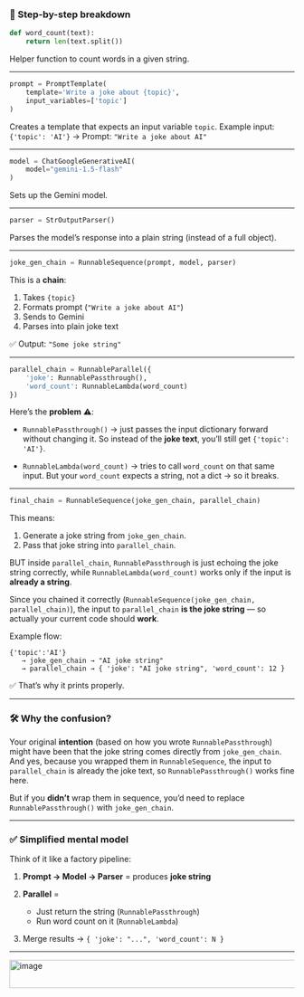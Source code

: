 
### 🔎 Step-by-step breakdown


```python
def word_count(text):
    return len(text.split())
```

Helper function to count words in a given string.

---

```python
prompt = PromptTemplate(
    template='Write a joke about {topic}',
    input_variables=['topic']
)
```

Creates a template that expects an input variable `topic`.
Example input: `{'topic': 'AI'}` → Prompt: `"Write a joke about AI"`

---

```python
model = ChatGoogleGenerativeAI(
    model="gemini-1.5-flash"
)
```

Sets up the Gemini model.

---

```python
parser = StrOutputParser()
```

Parses the model’s response into a plain string (instead of a full object).

---

```python
joke_gen_chain = RunnableSequence(prompt, model, parser)
```

This is a **chain**:

1. Takes `{topic}`
2. Formats prompt (`"Write a joke about AI"`)
3. Sends to Gemini
4. Parses into plain joke text

✅ Output: `"Some joke string"`

---

```python
parallel_chain = RunnableParallel({
    'joke': RunnablePassthrough(),
    'word_count': RunnableLambda(word_count)
})
```

Here’s the **problem** ⚠️:

* `RunnablePassthrough()` → just passes the input dictionary forward without changing it.
  So instead of the **joke text**, you’ll still get `{'topic': 'AI'}`.

* `RunnableLambda(word_count)` → tries to call `word_count` on that same input.
  But your `word_count` expects a string, not a dict → so it breaks.

---

```python
final_chain = RunnableSequence(joke_gen_chain, parallel_chain)
```

This means:

1. Generate a joke string from `joke_gen_chain`.
2. Pass that joke string into `parallel_chain`.

BUT inside `parallel_chain`, `RunnablePassthrough` is just echoing the joke string correctly, while `RunnableLambda(word_count)` works only if the input is **already a string**.

Since you chained it correctly (`RunnableSequence(joke_gen_chain, parallel_chain)`), the input to `parallel_chain` **is the joke string** — so actually your current code should **work**.

Example flow:

```
{'topic':'AI'} 
   → joke_gen_chain → "AI joke string" 
   → parallel_chain → { 'joke': "AI joke string", 'word_count': 12 }
```

✅ That’s why it prints properly.

---

### 🛠 Why the confusion?

Your original **intention** (based on how you wrote `RunnablePassthrough`) might have been that the joke string comes directly from `joke_gen_chain`.
And yes, because you wrapped them in `RunnableSequence`, the input to `parallel_chain` is already the joke text, so `RunnablePassthrough()` works fine here.

But if you **didn’t** wrap them in sequence, you’d need to replace `RunnablePassthrough()` with `joke_gen_chain`.

---

### ✅ Simplified mental model

Think of it like a factory pipeline:

1. **Prompt → Model → Parser** = produces **joke string**
2. **Parallel** =

   * Just return the string (`RunnablePassthrough`)
   * Run word count on it (`RunnableLambda`)
3. Merge results → `{ 'joke': "...", 'word_count': N }`

---



<img width="855" height="50" alt="image" src="https://github.com/user-attachments/assets/e949eb40-a927-4def-9b78-d10c8f685458" />
